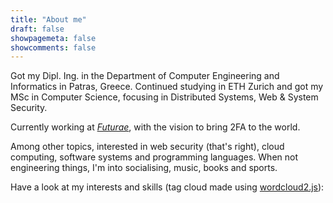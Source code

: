 ```yaml
---
title: "About me"
draft: false
showpagemeta: false
showcomments: false
---
```


Got my Dipl. Ing. in the Department of Computer Engineering and Informatics in Patras, Greece. Continued studying in ETH Zurich and got my MSc in Computer Science, focusing in Distributed Systems, Web & System Security.

Currently working at [*Futurae*](https://futurae.com), with the vision to bring 2FA to the world.

Among other topics, interested in web security (that's right), cloud computing, software systems and programming languages. When not engineering things, I'm into socialising, music, books and sports.

Have a look at my interests and skills (tag cloud made using [wordcloud2.js](https://github.com/timdream/wordcloud2.js)):
<div id="tagcloud" style="height: 150px;width:100%;margin-top:30px;">
</div>

<script src="/scripts/wordcloud2.js"></script>
<script type="text/javascript">

  function techTags() {
    var hTags = ['go', 'git', 'java', 'c#', 'sh', 'docker', 'linux', 'puppet'];
    var mTags = ['ruby', 'python', 'c', 'c++', 'elk', '.NET', 'android', 'haproxy', 'nginx', 'ansible', 'jenkins'];
    var lTags = ['perl', 'rails', 'k8s', 'js', 'vuejs', 'iOS', 'obj-c'];

    var i;
    var tags = [];
    var h = 50; var m = 30; var l = 20;
    for(i = 0; i < hTags.length; i++) {
      tags.push([hTags[i], h]);
    }

    for(i = 0; i < mTags.length; i++) {
      tags.push([mTags[i], m]);
    }

    for(i = 0; i < lTags.length; i++) {
      tags.push([lTags[i], l]);
    }

    return tags
  }

  WordCloud(
    document.getElementById('tagcloud'),
    {
      list: techTags(),
      color: 'random-dark',
      minRotation: 0,
      maxRotation: 0,
      shuffle: true,
      //gridSize: 10, // grid spacing between tags
    }
  );
</script>
